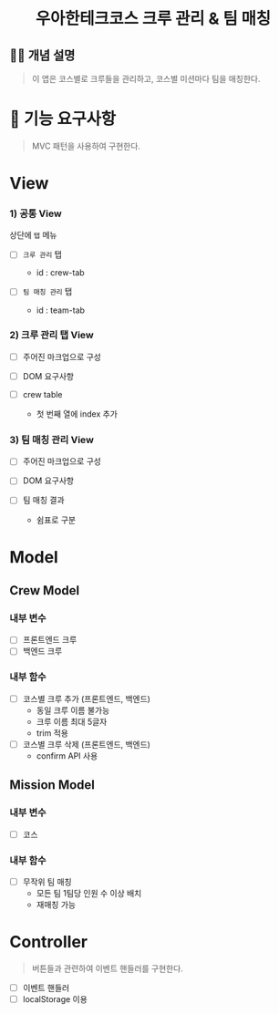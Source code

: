 <h1 align="middle">우아한테크코스 크루 관리 & 팀 매칭</h1>

## ☝🏼 개념 설명

> 이 앱은 코스별로 크루들을 관리하고, 코스별 미션마다 팀을 매칭한다.

# 🎯 기능 요구사항
> MVC 패턴을 사용하여 구현한다.

# View 
### 1) 공통 View

상단에 `탭` 메뉴

- [ ] `크루 관리` 탭
  - id : crew-tab

- [ ] `팀 매칭 관리` 탭
  - id : team-tab

### 2) 크루 관리 탭 View
- [ ] 주어진 마크업으로 구성

- [ ] DOM 요구사항

- [ ] crew table

  - 첫 번째 열에 index 추가
  
### 3) 팀 매칭 관리 View
- [ ] 주어진 마크업으로 구성

- [ ] DOM 요구사항


- [ ] 팀 매칭 결과
  - 쉼표로 구분


# Model

## Crew Model
### 내부 변수
- [ ] 프론트엔드 크루
- [ ] 백엔드 크루 

### 내부 함수
- [ ] 코스별 크루 추가 (프론트엔드, 백엔드)
  - 동일 크루 이름 불가능
  - 크루 이름 최대 5글자
  - trim 적용
- [ ] 코스별 크루 삭제 (프론트엔드, 백엔드)
  - confirm API 사용

## Mission Model

### 내부 변수
- [ ] 코스

### 내부 함수
- [ ] 무작위 팀 매칭
  - 모든 팀 1팀당 인원 수 이상 배치
  - 재매칭 가능

# Controller
> 버튼들과 관련하여 이벤트 핸들러를 구현한다.

- [ ] 이벤트 핸들러
- [ ] localStorage 이용